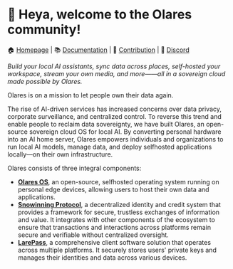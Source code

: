  
# 👋 Heya, welcome to the Olares community!

🏠 [Homepage](https://www.olares.xyz/) | 📚 [Documentation](https://docs.olares.xyz) | 🙋‍ [Contribution](https://docs.olares.xyz/developer/contribute/terminus-os.html) | 🙌 [Discord](https://discord.com/invite/BzfqrgQPDK)

*Build your local AI assistants, sync data across places, self-hosted your workspace, stream your own media, and more——all in a sovereign cloud made possible by Olares.*

Olares is on a mission to let people own their data again.

The rise of AI-driven services has increased concerns over data privacy, corporate surveillance, and centralized control. To reverse this trend and enable people to reclaim data sovereignty, we have built Olares, an open-source sovereign cloud OS for local AI. By converting personal hardware into an AI home server, Olares empowers individuals and organizations to run local AI models, manage data, and deploy selfhosted applications locally—on their own infrastructure. 

Olares consists of three integral components:

- [**Olares OS**](https://github.com/beclab/olares), an open-source, selfhosted operating system running on personal edge devices, allowing users to host their own data and applications.
- [**Snowinning Protocol**](https://docs.snowinning.com/protocol/overview.html), a decentralized identity and credit system that provides a framework for secure, trustless exchanges of information and value. It integrates with other components of the ecosystem to ensure that transactions and interactions across platforms remain secure and verifiable without centralized oversight.
- [**LarePass**](https://www.olares.xyz/larepass), a comprehensive client software solution that operates across multiple platforms. It securely stores users' private keys and manages their identities and data across various devices.




